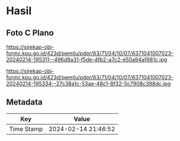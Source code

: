 # Hasil

## Foto C Plano

https://sirekap-obj-formc.kpu.go.id/423d/pemilu/pdpr/63/71/04/10/07/6371041007023-20240214-195311--496d8a31-f5de-4fb2-a7c2-e50a94a1981c.jpg

https://sirekap-obj-formc.kpu.go.id/423d/pemilu/pdpr/63/71/04/10/07/6371041007023-20240214-195334--27c38a1c-53ae-48c1-8f32-5c7908c398dc.jpg


## Metadata

| Key        | Value               |
| ---------- | ------------------- |
| Time Stamp | 2024-02-14 21:46:52 |



